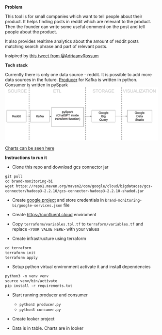 **Problem**

This tool is for small companies which want to tell people about their product.
It helps finding posts in reddit which are relevant to the product.
Then the founder can write some useful comment on the post and tell people about the product.

It also provides realtime analytics about the amount of reddit posts matching search phrase and part of relevant posts.

Insipired by [this tweet from @AdriaanvRossum](https://twitter.com/AdriaanvRossum/status/1633318894508146689)

**Tech stack**

Currently there is only one data source - reddit. It is possible to add more data sources in the future.
[Producer](producer.py) for Kafka is written in python. Consumer is written in pySpark
![stack.png](stack.png)

[Charts can be seen here](https://lookerstudio.google.com/u/0/reporting/d6695ed0-35b6-4dc9-8f12-50eda7310086/page/WGaND)

**Instructions to run it**

- Clone this repo and download gcs connector jar
```
git pull
cd brand-monitoring-bi
wget https://repo1.maven.org/maven2/com/google/cloud/bigdataoss/gcs-connector/hadoop3-2.2.10/gcs-connector-hadoop3-2.2.10-shaded.jar
```

- Create [google project](https://console.cloud.google.com) and store credentials in `brand-monitoring-bi/google-services.json` file
- Create https://confluent.cloud enviroment
- Copy `terraform/variables.tpl.tf` to `terraform/variables.tf` and replace `<YOUR VALUE HERE>` with your values

- Create infrastructure using terraform
```
cd terraform
terraform init
terraform apply
```

- Setup python virtual environment activate it and install dependencies
```
python3 -m venv venv
source venv/bin/activate
pip install -r requirements.txt
```

- Start running producer and consumer
  - `python3 producer.py` 
  - `python3 consumer.py`

- Create looker project 
- Data is in table. Charts are in looker
